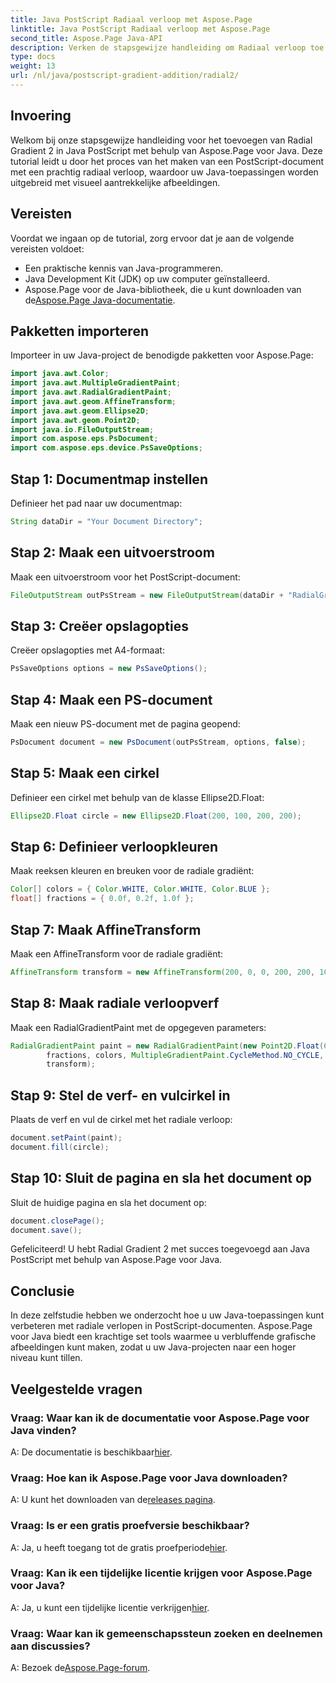 ```yaml
---
title: Java PostScript Radiaal verloop met Aspose.Page
linktitle: Java PostScript Radiaal verloop met Aspose.Page
second_title: Aspose.Page Java-API
description: Verken de stapsgewijze handleiding om Radiaal verloop toe te voegen aan Java PostScript met behulp van Aspose.Page voor verbluffende afbeeldingen in uw Java-toepassingen.
type: docs
weight: 13
url: /nl/java/postscript-gradient-addition/radial2/
---
```

## Invoering
Welkom bij onze stapsgewijze handleiding voor het toevoegen van Radial Gradient 2 in Java PostScript met behulp van Aspose.Page voor Java. Deze tutorial leidt u door het proces van het maken van een PostScript-document met een prachtig radiaal verloop, waardoor uw Java-toepassingen worden uitgebreid met visueel aantrekkelijke afbeeldingen.
## Vereisten
Voordat we ingaan op de tutorial, zorg ervoor dat je aan de volgende vereisten voldoet:
- Een praktische kennis van Java-programmeren.
- Java Development Kit (JDK) op uw computer geïnstalleerd.
-  Aspose.Page voor de Java-bibliotheek, die u kunt downloaden van de[Aspose.Page Java-documentatie](https://reference.aspose.com/page/java/).
## Pakketten importeren
Importeer in uw Java-project de benodigde pakketten voor Aspose.Page:
```java
import java.awt.Color;
import java.awt.MultipleGradientPaint;
import java.awt.RadialGradientPaint;
import java.awt.geom.AffineTransform;
import java.awt.geom.Ellipse2D;
import java.awt.geom.Point2D;
import java.io.FileOutputStream;
import com.aspose.eps.PsDocument;
import com.aspose.eps.device.PsSaveOptions;
```
## Stap 1: Documentmap instellen
Definieer het pad naar uw documentmap:
```java
String dataDir = "Your Document Directory";
```
## Stap 2: Maak een uitvoerstroom
Maak een uitvoerstroom voor het PostScript-document:
```java
FileOutputStream outPsStream = new FileOutputStream(dataDir + "RadialGradient2_outPS.ps");
```
## Stap 3: Creëer opslagopties
Creëer opslagopties met A4-formaat:
```java
PsSaveOptions options = new PsSaveOptions();
```
## Stap 4: Maak een PS-document
Maak een nieuw PS-document met de pagina geopend:
```java
PsDocument document = new PsDocument(outPsStream, options, false);
```
## Stap 5: Maak een cirkel
Definieer een cirkel met behulp van de klasse Ellipse2D.Float:
```java
Ellipse2D.Float circle = new Ellipse2D.Float(200, 100, 200, 200);
```
## Stap 6: Definieer verloopkleuren
Maak reeksen kleuren en breuken voor de radiale gradiënt:
```java
Color[] colors = { Color.WHITE, Color.WHITE, Color.BLUE };
float[] fractions = { 0.0f, 0.2f, 1.0f };
```
## Stap 7: Maak AffineTransform
Maak een AffineTransform voor de radiale gradiënt:
```java
AffineTransform transform = new AffineTransform(200, 0, 0, 200, 200, 100);
```
## Stap 8: Maak radiale verloopverf
Maak een RadialGradientPaint met de opgegeven parameters:
```java
RadialGradientPaint paint = new RadialGradientPaint(new Point2D.Float(64, 64), 68, new Point2D.Float(24, 24),
        fractions, colors, MultipleGradientPaint.CycleMethod.NO_CYCLE, MultipleGradientPaint.ColorSpaceType.SRGB,
        transform);
```
## Stap 9: Stel de verf- en vulcirkel in
Plaats de verf en vul de cirkel met het radiale verloop:
```java
document.setPaint(paint);
document.fill(circle);
```
## Stap 10: Sluit de pagina en sla het document op
Sluit de huidige pagina en sla het document op:
```java
document.closePage();
document.save();
```
Gefeliciteerd! U hebt Radial Gradient 2 met succes toegevoegd aan Java PostScript met behulp van Aspose.Page voor Java.
## Conclusie
In deze zelfstudie hebben we onderzocht hoe u uw Java-toepassingen kunt verbeteren met radiale verlopen in PostScript-documenten. Aspose.Page voor Java biedt een krachtige set tools waarmee u verbluffende grafische afbeeldingen kunt maken, zodat u uw Java-projecten naar een hoger niveau kunt tillen.
## Veelgestelde vragen
### Vraag: Waar kan ik de documentatie voor Aspose.Page voor Java vinden?
 A: De documentatie is beschikbaar[hier](https://reference.aspose.com/page/java/).
### Vraag: Hoe kan ik Aspose.Page voor Java downloaden?
 A: U kunt het downloaden van de[releases pagina](https://releases.aspose.com/page/java/).
### Vraag: Is er een gratis proefversie beschikbaar?
 A: Ja, u heeft toegang tot de gratis proefperiode[hier](https://releases.aspose.com/).
### Vraag: Kan ik een tijdelijke licentie krijgen voor Aspose.Page voor Java?
 A: Ja, u kunt een tijdelijke licentie verkrijgen[hier](https://purchase.aspose.com/temporary-license/).
### Vraag: Waar kan ik gemeenschapssteun zoeken en deelnemen aan discussies?
 A: Bezoek de[Aspose.Page-forum](https://forum.aspose.com/c/page/39).